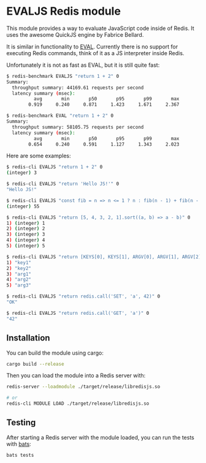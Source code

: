 # EVALJS Redis module

This module provides a way to evaluate JavaScript code inside of Redis. It uses the awesome QuickJS engine by Fabrice Bellard.

It is similar in functionality to [EVAL](https://redis.io/commands/eval). Currently there is no support for executing Redis commands, think of it as a JS interpreter inside Redis.

Unfortunately it is not as fast as EVAL, but it is still quite fast:

```bash
$ redis-benchmark EVALJS "return 1 + 2" 0
Summary:
  throughput summary: 44169.61 requests per second
  latency summary (msec):
          avg       min       p50       p95       p99       max
        0.919     0.240     0.871     1.423     1.671     2.367

$ redis-benchmark EVAL "return 1 + 2" 0
Summary:
  throughput summary: 58105.75 requests per second
  latency summary (msec):
          avg       min       p50       p95       p99       max
        0.654     0.240     0.591     1.127     1.343     2.023
```

Here are some examples:

```bash
$ redis-cli EVALJS "return 1 + 2" 0
(integer) 3

$ redis-cli EVALJS "return 'Hello JS!'" 0
"Hello JS!"

$ redis-cli EVALJS "const fib = n => n <= 1 ? n : fib(n - 1) + fib(n - 2); return fib(10)" 0
(integer) 55

$ redis-cli EVALJS "return [5, 4, 3, 2, 1].sort((a, b) => a - b)" 0
1) (integer) 1
2) (integer) 2
3) (integer) 3
4) (integer) 4
5) (integer) 5

$ redis-cli EVALJS "return [KEYS[0], KEYS[1], ARGV[0], ARGV[1], ARGV[2]]" 2 key1 key2 arg1 arg2 arg3
1) "key1"
2) "key2"
3) "arg1"
4) "arg2"
5) "arg3"

$ redis-cli EVALJS "return redis.call('SET', 'a', 42)" 0
"OK"

$ redis-cli EVALJS "return redis.call('GET', 'a')" 0
"42"
```

## Installation

You can build the module using cargo:

```sh
cargo build --release
```

Then you can load the module into a Redis server with:

```sh
redis-server --loadmodule ./target/release/libredisjs.so

# or
redis-cli MODULE LOAD ./target/release/libredisjs.so
```

## Testing

After starting a Redis server with the module loaded, you can run the tests with [bats](https://github.com/bats-core/bats-core):

```sh
bats tests
```

